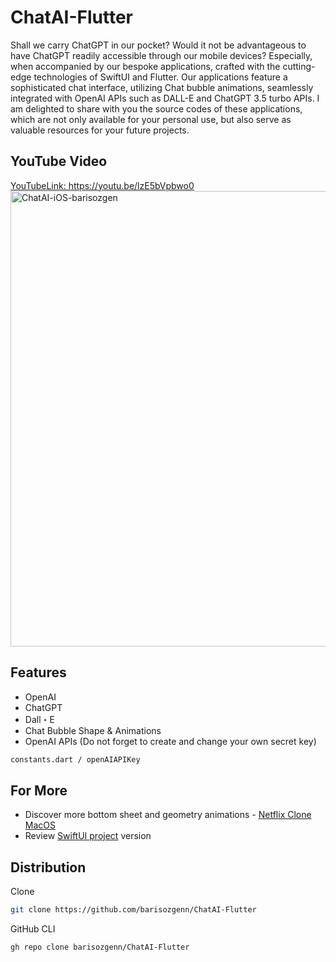 # ChatAI-Flutter

Shall we carry ChatGPT in our pocket? Would it not be advantageous to have ChatGPT readily accessible through our mobile devices? 
Especially, when accompanied by our bespoke applications, crafted with the cutting-edge technologies of SwiftUI and Flutter. Our applications feature a sophisticated chat interface, utilizing Chat bubble animations, seamlessly integrated with OpenAI APIs such as DALL-E and ChatGPT 3.5 turbo APIs. I am delighted to share with you the source codes of these applications, which are not only available for your personal use, but also serve as valuable resources for your future projects. 

## YouTube Video
<a href="https://youtu.be/lzE5bVpbwo0" target="_blank">
YouTubeLink: https://youtu.be/lzE5bVpbwo0
<img src="https://repository-images.githubusercontent.com/626480148/d1723ffb-f51d-40ec-b13d-1f33fd7bcfdd" width="729" title="ChatAI-iOS-barisozgen"/>
</a>

## Features
- OpenAI
- ChatGPT
- Dall・E
- Chat Bubble Shape & Animations
- OpenAI APIs (Do not forget to create and change your own secret key)
```bash
constants.dart / openAIAPIKey
```

## For More

- Discover more bottom sheet and geometry animations - [Netflix Clone MacOS](https://github.com/barisozgenn/NetflixCloneSwiftUIMacOS)
- Review <a href="https://github.com/barisozgenn/ChatAI-SwiftUI" target="_blank">SwiftUI project</a> version


## Distribution

Clone

```bash
git clone https://github.com/barisozgenn/ChatAI-Flutter
```
GitHub CLI

```bash
gh repo clone barisozgenn/ChatAI-Flutter
```
